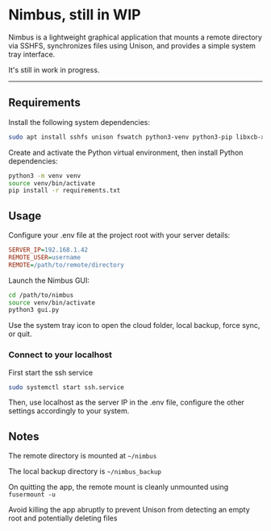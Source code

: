 # Nimbus, still in WIP

Nimbus is a lightweight graphical application that mounts a remote directory via SSHFS, synchronizes files using Unison, and provides a simple system tray interface.

It's still in work in progress.

---

## Requirements

Install the following system dependencies:

```bash
sudo apt install sshfs unison fswatch python3-venv python3-pip libxcb-xinerama0
```

Create and activate the Python virtual environment, then install Python dependencies:

```bash
python3 -m venv venv
source venv/bin/activate
pip install -r requirements.txt
```

## Usage

Configure your .env file at the project root with your server details:

```ini
SERVER_IP=192.168.1.42
REMOTE_USER=username
REMOTE=/path/to/remote/directory
```

Launch the Nimbus GUI:

```bash
cd /path/to/nimbus
source venv/bin/activate
python3 gui.py
```

Use the system tray icon to open the cloud folder, local backup, force sync, or quit.

### Connect to your localhost

First start the ssh service

```bash
sudo systemctl start ssh.service
```

Then, use localhost as the server IP in the .env file, configure the other settings accordingly to your system.

## Notes

The remote directory is mounted at `~/nimbus`

The local backup directory is `~/nimbus_backup`

On quitting the app, the remote mount is cleanly unmounted using `fusermount -u`

Avoid killing the app abruptly to prevent Unison from detecting an empty root and potentially deleting files